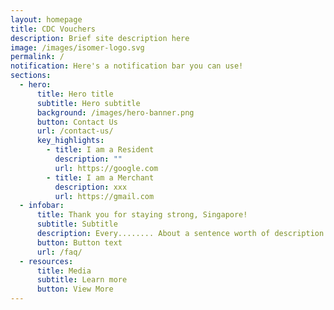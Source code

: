 ```yaml
---
layout: homepage
title: CDC Vouchers
description: Brief site description here
image: /images/isomer-logo.svg
permalink: /
notification: Here's a notification bar you can use!
sections:
  - hero:
      title: Hero title
      subtitle: Hero subtitle
      background: /images/hero-banner.png
      button: Contact Us
      url: /contact-us/
      key_highlights:
        - title: I am a Resident
          description: ""
          url: https://google.com
        - title: I am a Merchant
          description: xxx
          url: https://gmail.com
  - infobar:
      title: Thank you for staying strong, Singapore!
      subtitle: Subtitle
      description: Every........ About a sentence worth of description here
      button: Button text
      url: /faq/
  - resources:
      title: Media
      subtitle: Learn more
      button: View More
---
```


